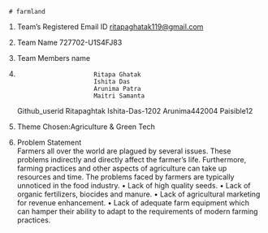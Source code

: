      # farmland
1.	Team’s Registered Email ID  ritapaghatak119@gmail.com

2.	Team Name		      727702-U1S4FJ83
3.	Team Members name        
4.                          Ritapa Ghatak
                            Ishita Das
                            Arunima Patra
                            Maitri Samanta

    Github_userid
                        Ritapaghtak
                        Ishita-Das-1202
                        Arunima442004
                        Paisible12

                        
6.	 Theme Chosen:Agriculture & Green Tech
7.    Problem Statement                            
      Farmers all over the world are plagued by several issues. These problems indirectly and directly affect the farmer’s life. Furthermore, farming practices and 
      other aspects of agriculture can take up resources and time. The problems faced by farmers are typically unnoticed in the food industry. 
      •	Lack of high quality seeds.
      •	Lack of organic fertilizers, biocides and manure.
      •	Lack of agricultural marketing for revenue enhancement. 
      •	Lack of adequate farm equipment which can hamper their ability to adapt to the requirements of modern farming practices.


 
